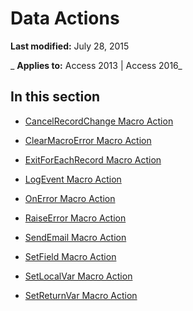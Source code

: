 
# Data Actions

 **Last modified:** July 28, 2015

 _ **Applies to:** Access 2013 | Access 2016_

## In this section


- [CancelRecordChange Macro Action](73031240-1ff6-660b-b25f-11a880df6031.md)
    
- [ClearMacroError Macro Action](1091747e-e957-38c6-6454-5169f091323e.md)
    
- [ExitForEachRecord Macro Action](22b28cac-6339-1d91-a73d-3b9da465f9fe.md)
    
- [LogEvent Macro Action](3578c725-64b9-385e-ef73-a15cdf751c33.md)
    
- [OnError Macro Action](5c6073c4-2c0f-0ed2-83b0-477636e2d81c.md)
    
- [RaiseError Macro Action](c8c57685-b373-67d6-cea6-8f2c334547d3.md)
    
- [SendEmail Macro Action](84ff6b46-d239-4716-9964-5b909656d347.md)
    
- [SetField Macro Action](66bd26e3-e8c3-b9a1-2f16-f29adc44a345.md)
    
- [SetLocalVar Macro Action](8a6af395-0f76-72e2-37f3-2cff22a38b3c.md)
    
- [SetReturnVar Macro Action](53719857-00bb-4f33-b5d2-93aff92d736e.md)
    
